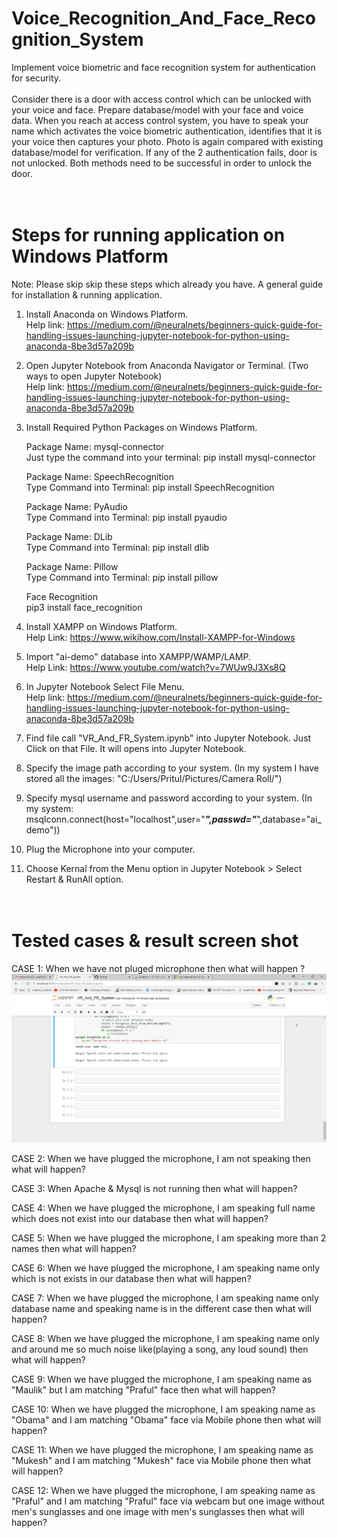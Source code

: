 # Voice_Recognition_And_Face_Recognition_System
Implement voice biometric and face recognition system for authentication for security.<br><br> 
Consider there is a door with access control which can be unlocked with your voice and face. Prepare database/model with your face and voice data. When you reach at access control system, you have to speak your name which activates the voice biometric authentication, identifies that it is your voice then captures your photo. Photo is again compared with existing database/model for verification. If any of the 2 authentication fails, door is not unlocked. Both methods need to be successful in order to unlock the door.<br><br><br> 

Steps for running application on Windows Platform
===================================================
Note: Please skip skip these steps which already you have. 
      A general guide for installation & running application. 

1) Install Anaconda on Windows Platform.<br>
   Help link: https://medium.com/@neuralnets/beginners-quick-guide-for-handling-issues-launching-jupyter-notebook-for-python-using-anaconda-8be3d57a209b
 
2) Open Jupyter Notebook from Anaconda Navigator or Terminal. (Two ways to open Jupyter Notebook) <br>
   Help link: https://medium.com/@neuralnets/beginners-quick-guide-for-handling-issues-launching-jupyter-notebook-for-python-using-anaconda-8be3d57a209b

3) Install Required Python Packages on Windows Platform.

   Package Name: mysql-connector<br>
   Just type the command into your terminal: pip install mysql-connector

   Package Name: SpeechRecognition<br> 
   Type Command into Terminal: pip install SpeechRecognition

   Package Name: PyAudio<br>
   Type Command into Terminal: pip install pyaudio   
 
   Package Name: DLib<br>
   Type Command into Terminal: pip install dlib

   Package Name: Pillow<br>	
   Type Command into Terminal: pip install pillow
   
   Face Recognition<br>
   pip3 install face_recognition

4) Install XAMPP on Windows Platform.<br>
   Help Link: https://www.wikihow.com/Install-XAMPP-for-Windows

5) Import "ai-demo" database into XAMPP/WAMP/LAMP.<br>
   Help Link: https://www.youtube.com/watch?v=7WUw9J3Xs8Q
 
6) In Jupyter Notebook Select File Menu.<br>
   Help link: https://medium.com/@neuralnets/beginners-quick-guide-for-handling-issues-launching-jupyter-notebook-for-python-using-anaconda-8be3d57a209b 

7) Find file call "VR_And_FR_System.ipynb" into Jupyter Notebook. Just Click on that File. It will opens into Jupyter Notebook.

8) Specify the image path according to your system. (In my system I have stored all the images: "C:/Users/Pritul/Pictures/Camera Roll/")

9) Specify mysql username and password according to your system. (In my system: msqlconn.connect(host="localhost",user="*****",passwd="*****",database="ai_demo"))

9) Plug the Microphone into your computer.

10) Choose Kernal from the Menu option in Jupyter Notebook > Select Restart & RunAll option.<br><br><br>



Tested cases & result screen shot
===================================
CASE 1: When we have not pluged microphone then what will happen ?
        ![alt text](https://github.com/PrafulSathawara/Voice_Recognition_And_Face_Recognition_System/blob/master/case1.png)  
         
CASE 2: When we have plugged the microphone, I am not speaking then what will happen?

CASE 3: When Apache & Mysql is not running then what will happen?

CASE 4: When we have plugged the microphone, I am speaking full name which does not exist into our database then what will happen?

CASE 5: When we have plugged the microphone, I am speaking more than 2 names then what will happen?

CASE 6: When we have plugged the microphone, I am speaking name only which is not exists in our database then what will happen?

CASE 7: When we have plugged the microphone, I am speaking name only database name and speaking name is in the different case then what will happen?

CASE 8: When we have plugged the microphone, I am speaking name only and around me so much noise like(playing a song, any loud sound) then what will happen?

CASE 9: When we have plugged the microphone, I am speaking name as "Maulik" but I am matching "Praful" face then what will happen?

CASE 10: When we have plugged the microphone, I am speaking name as "Obama" and I am matching "Obama" face via Mobile phone then what will happen?

CASE 11: When we have plugged the microphone, I am speaking name as "Mukesh" and I am matching "Mukesh" face via Mobile phone then what will happen?

CASE 12: When we have plugged the microphone, I am speaking name as "Praful" and I am matching "Praful" face via webcam but one image without men's sunglasses and one image with men's sunglasses then what will happen?
